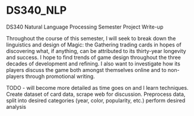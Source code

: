 # DS340_NLP
DS340 Natural Language Processing 
Semester Project Write-up 

Throughout the course of this semester, I will seek to break down the linguistics and design of Magic: the Gathering trading cards in hopes of discovering what, if anything, can be attributed to its thirty-year longevity and success. I hope to find trends of game design throughout the three decades of development and refining. I also want to investigate how its players discuss the game both amongst themselves online and to non-players through promotional writing. 

TODO - will become more detailed as time goes on and I learn techniques. 
Create dataset of card data, scrape web for discussion.
Preprocess data, split into desired categories (year, color, popularity, etc.)
perform desired analysis 


